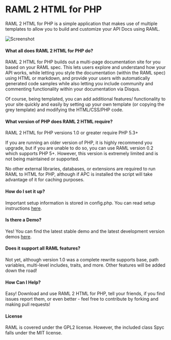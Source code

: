 # RAML 2 HTML for PHP

RAML 2 HTML for PHP is a simple application that makes use of multiple templates to allow you to build and customize your API Docs using RAML.

![Screenshot](http://www.mikestowe.com/wp-content/uploads/2014/05/raml2html.png?v=1)

#### What all does RAML 2 HTML for PHP do?
RAML 2 HTML for PHP builds out a multi-page documentation site for you based on your RAML spec.  This lets users explore and understand how your API works, while letting you style the documentation (within the RAML spec) using HTML or markdown, and provide your users with automatically generated code samples while also letting you include community and commenting functionality within your documentation via Disqus.

Of course, being templated, you can add additional features/ functionality to your site quickly and easily by setting up your own template (or copying the grey template) and modifying the HTML/CSS/PHP code.

#### What version of PHP does RAML 2 HTML require?
RAML 2 HTML for PHP versions 1.0 or greater require PHP 5.3+

If you are running an older version of PHP, it is highly recommend you upgrade, but if you are unable to do so, you can use RAML version 0.2 which supports PHP 5+.  However, this version is extremely limited and is not being maintained or supported.

No other external libraries, databases, or extensions are required to run RAML to HTML for PHP, although if APC is installed the script will take advantage of it for caching purposes.

#### How do I set it up?
Important setup information is stored in config.php.  You can read setup instructions [here](http://www.mikestowe.com/2014/05/raml-2-html.php).

#### Is there a Demo?
Yes!  You can find the latest stable demo and the latest development version demos [here](http://www.mikestowe.com/2014/05/raml-2-html.php).

#### Does it support all RAML features?
Not yet, although version 1.0 was a complete rewrite supports base, path variables, multi-level includes, traits, and more.  Other features will be added down the road!

#### How Can I Help?
Easy!  Download and use RAML 2 HTML for PHP, tell your friends, if you find issues report them, or even better - feel free to contribute by forking and making pull requests!

#### License
RAML is covered under the GPL2 license.  However, the included class Spyc falls under the MIT license.
